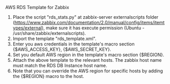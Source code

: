 AWS RDS Template for Zabbix

1. Place the script "rds_stats.py" at zabbix-server externalscripts folder (https://www.zabbix.com/documentation/2.0/manual/config/items/itemtypes/external), make sure it has execute permission (Ubuntu - /usr/share/zabbix/externalscripts). 
2. Import the template "rds_template.xml".
3. Enter you aws credentials in the template's macro section   {$AWS_ACCESS_KEY},  {$AWS_SECRET_KEY}.
4. Set you default AWS region in the template's macro section {$REGION}.
5. Attach the above template to the relevant hosts. The zabbix host name must match the RDS DB Instance host name.
6. Note that you can override the AWS region for specific hosts by adding the {$REGION} macro to the host.
